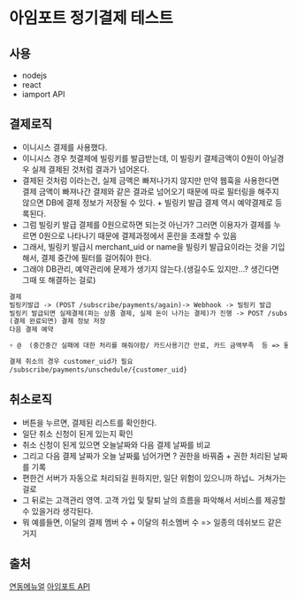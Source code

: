 # 아임포트 정기결제 테스트

## 사용

- nodejs
- react
- iamport API

## 결제로직

- 이니시스 결제를 사용했다.
- 이니시스 경우 첫결제에 빌링키를 발급받는데, 이 빌링키 결제금액이 0원이 아닐경우 실제 결제된 것처럼 결과가 넘어온다.
- 결제된 것처럼 이라는건, 실제 금액은 빠져나가지 않지만 만약 웹훅을 사용한다면 결제 금액이 빠져나간 결제와 같은 결과로 넘어오기 때문에 따로 필터링을 해주지 않으면 DB에 결제 정보가 저장될 수 있다. + 빌링키 발급 결제 역시 예약결제로 등록된다.
- 그럼 빌링키 발급 결제를 0원으로하면 되는것 아닌가? 그러면 이용자가 결제를 누르면 0원으로 나타나기 때문에 결제과정에서 혼란을 초래할 수 있음
- 그래서, 빌링키 발급시 merchant_uid or name을 빌링키 발급요이라는 것을 기입해서, 결제 중간에 필터를 걸어줘야 한다.
- 그래야 DB관리, 예약관리에 문제가 생기지 않는다.(생길수도 있지만...? 생긴다면 그때 또 해결하는 걸로)

```md
결제
빌링키발급 -> (POST /subscribe/payments/again)-> Webhook -> 빌링키 발급
빌링키 발급되면 실제결제(파는 상품 결제, 실제 돈이 나가는 결제)가 진행 -> POST /subscribe/payments/again -> webbook
(결제 완료되면) 결제 정보 저장
다음 결제 예약

+ @  (중간중간 실패에 대한 처리를 해줘야함/ 카드사용기간 만료, 카드 금액부족  등 => 물론 메세지로 넘어옴)

결제 취소의 경우 customer_uid가 필요
/subscribe/payments/unschedule/{customer_uid}
```

## 취소로직

- 버튼을 누르면, 결제된 리스트를 확인한다.
- 일단 취소 신청이 된게 있는지 확인
- 취소 신청이 된게 있으면 오늘날짜와 다음 결제 날짜를 비교
- 그리고 다음 결제 날짜가 오늘 날짜륿 넘어가면 ? 권한을 바꿔줌 + 권한 처리된 날짜를 기록
- 편한건 서버가 자동으로 처리되길 원하지만, 일단 위험이 있으니까 하넙ㄴ 거쳐가는걸로
- 그 뒤로는 고객관리 영역. 고객 가입 및 탈퇴 날의 흐름을 파악해서 서비스를 제공할 수 있을거라 생각된다.
- 뭐 예를들면, 이달의 결제 멤버 수 + 이달의 취소멤버 수 => 일종의 데쉬보드 같은거지

## 출처

[연동메뉴얼](https://docs.iamport.kr/)
[아임포트 API](https://api.iamport.kr/)
